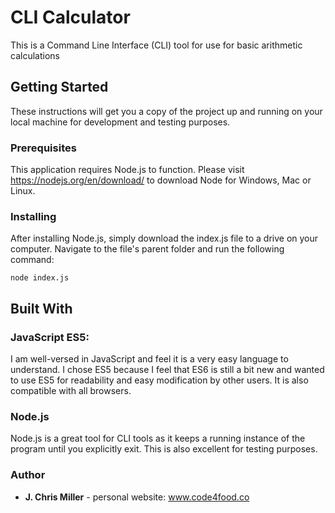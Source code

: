 # CLI Calculator

This is a Command Line Interface (CLI) tool for use for basic arithmetic calculations

## Getting Started

These instructions will get you a copy of the project up and running on your local machine for development and testing purposes.

### Prerequisites

This application requires Node.js to function.
Please visit https://nodejs.org/en/download/ to download Node for Windows, Mac or Linux.

### Installing

After installing Node.js, simply download the index.js file to a drive on your computer. Navigate to the file's parent folder and run the following command:
```
node index.js
```

## Built With

### JavaScript ES5: 
I am well-versed in JavaScript and feel it is a very easy language to understand. I chose ES5 because I feel that ES6 is still a bit new and wanted to use ES5 for readability and easy modification by other users. It is also compatible with all browsers.
### Node.js
Node.js is a great tool for CLI tools as it keeps a running instance of the program until you explicitly exit. This is also excellent for testing purposes. 

### Author

* **J. Chris Miller** - personal website: www.code4food.co
